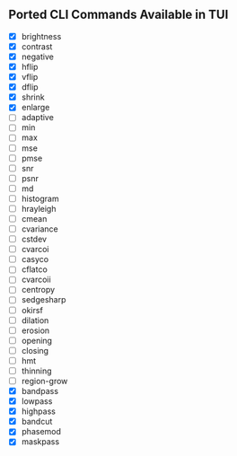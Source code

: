 ## Ported CLI Commands Available in TUI
- [X] brightness
- [X] contrast
- [X] negative
- [X] hflip
- [X] vflip
- [X] dflip
- [X] shrink
- [X] enlarge
- [ ] adaptive
- [ ] min
- [ ] max
- [ ] mse
- [ ] pmse
- [ ] snr
- [ ] psnr
- [ ] md
- [ ] histogram
- [ ] hrayleigh
- [ ] cmean
- [ ] cvariance
- [ ] cstdev
- [ ] cvarcoi
- [ ] casyco
- [ ] cflatco
- [ ] cvarcoii
- [ ] centropy
- [ ] sedgesharp
- [ ] okirsf
- [ ] dilation
- [ ] erosion
- [ ] opening
- [ ] closing
- [ ] hmt
- [ ] thinning
- [ ] region-grow
- [X] bandpass
- [X] lowpass
- [X] highpass
- [X] bandcut
- [X] phasemod
- [X] maskpass